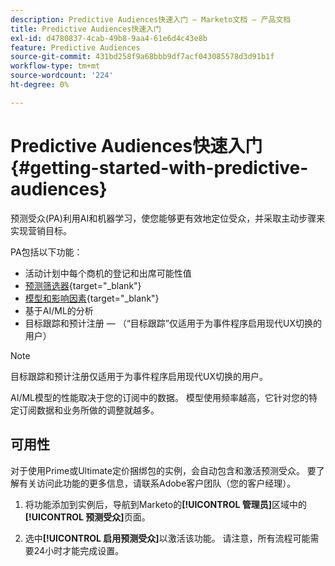 ```yaml
---
description: Predictive Audiences快速入门 — Marketo文档 — 产品文档
title: Predictive Audiences快速入门
exl-id: d4780837-4cab-49b8-9aa4-61e6d4c43e8b
feature: Predictive Audiences
source-git-commit: 431bd258f9a68bbb9df7acf043085578d3d91b1f
workflow-type: tm+mt
source-wordcount: '224'
ht-degree: 0%

---
```


# Predictive Audiences快速入门 {#getting-started-with-predictive-audiences}

预测受众(PA)利用AI和机器学习，使您能够更有效地定位受众，并采取主动步骤来实现营销目标。

PA包括以下功能：

* 活动计划中每个商机的登记和出席可能性值
* [预测筛选器](/help/marketo/product-docs/core-marketo-concepts/predictive-audiences/predictive-filters.md){target="_blank"}
* [模型和影响因素](/help/marketo/product-docs/core-marketo-concepts/predictive-audiences/models-and-insights.md){target="_blank"}
* 基于AI/ML的分析
* 目标跟踪和预计注册 — （“目标跟踪”仅适用于为事件程序启用现代UX切换的用户）

>[!NOTE]
>
>目标跟踪和预计注册仅适用于为事件程序启用现代UX切换的用户。

AI/ML模型的性能取决于您的订阅中的数据。 模型使用频率越高，它针对您的特定订阅数据和业务所做的调整就越多。

## 可用性

对于使用Prime或Ultimate定价捆绑包的实例，会自动包含和激活预测受众。 要了解有关访问此功能的更多信息，请联系Adobe客户团队（您的客户经理）。

1. 将功能添加到实例后，导航到Marketo的&#x200B;**[!UICONTROL 管理员]**&#x200B;区域中的&#x200B;**[!UICONTROL 预测受众]**&#x200B;页面。

1. 选中&#x200B;**[!UICONTROL 启用预测受众]**&#x200B;以激活该功能。 请注意，所有流程可能需要24小时才能完成设置。
